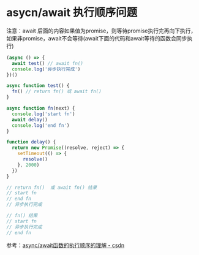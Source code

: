 
# asycn/await 执行顺序问题

注意：await 后面的内容如果值为promise，则等待promise执行完再向下执行，如果非promise，await不会等待(await下面的代码和await等待的函数会同步执行)

```js
(async () => {
  await test() // await fn()
  console.log('异步执行完成')
})()

async function test() {
  fn() // return fn() 或 await fn()
}

async function fn(next) {
  console.log('start fn')
  await delay()
  console.log('end fn')
}

function delay() {
  return new Promise((resolve, reject) => {
    setTimeout(() => {
      resolve()
    }, 2000)
  })
}

// return fn()  或 await fn() 结果
// start fn
// end fn
// 异步执行完成

// fn() 结果
// start fn
// 异步执行完成
// end fn
```

参考：[async/await函数的执行顺序的理解 - csdn](https://blog.csdn.net/guzhao593/article/details/84191401)